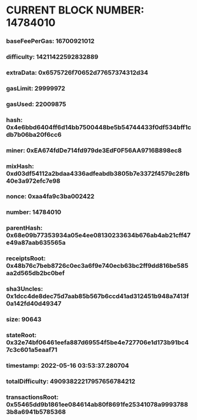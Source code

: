 # CURRENT BLOCK NUMBER: 14784010

### baseFeePerGas: 16700921012
### difficulty: 14211422592832889
### extraData: 0x6575726f70652d77657374312d34
### gasLimit: 29999972
### gasUsed: 22009875
### hash: 0x4e6bbd6404ff6d14bb7500448be5b54744433f0df534bff1cdb7b06ba20f6cc6
### miner: 0xEA674fdDe714fd979de3EdF0F56AA9716B898ec8
### mixHash: 0xd03df54112a2bdaa4336adfeabdb3805b7e3372f4579c28fb40e3a972efc7e98
### nonce: 0xaa4fa9c3ba002422
### number: 14784010
### parentHash: 0x68e09b77353934a05e4ee08130233634b676ab4ab21cff47e49a87aab635565a
### receiptsRoot: 0x48b76c7beb8726c0ec3a6f9e740ecb63bc2ff9dd816be585aa2d565db2bc0bef
### sha3Uncles: 0x1dcc4de8dec75d7aab85b567b6ccd41ad312451b948a7413f0a142fd40d49347
### size: 90643
### stateRoot: 0x32e74bf06461eefa887d69554f5be4e727706e1d173b91bc47c3c601a5eaaf71
### timestamp: 2022-05-16 03:53:37.280704
### totalDifficulty: 49093822217957656784212
### transactionsRoot: 0x55465dd9b1861ee084614ab80f8691fe25341078a99937883b8a6941b5785368
